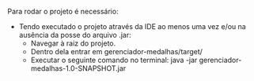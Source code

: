 Para rodar o projeto é necessário:

-  Tendo executado o projeto através da IDE ao menos uma vez e/ou na ausência da posse do arquivo .jar: 
    - Navegar à raiz do projeto. 
    - Dentro dela entrar em gerenciador-medalhas/target/ 
    - Executar o seguinte comando no terminal: java -jar gerenciador-medalhas-1.0-SNAPSHOT.jar
